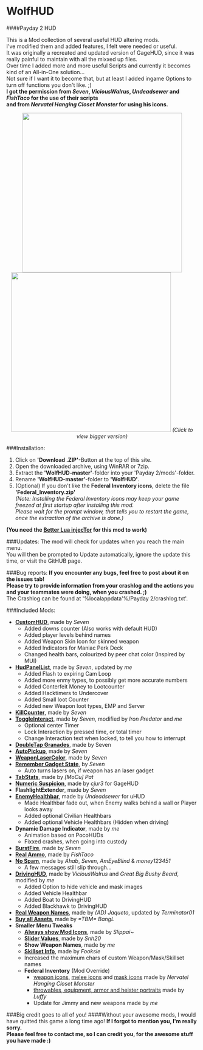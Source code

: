 # WolfHUD
####Payday 2 HUD
  
This is a Mod collection of several useful HUD altering mods.  
I've modified them and added features, I felt were needed or useful.  
It was originally a recreated and updated version of GageHUD, since it was really painful to maintain with all the mixxed up files.  
Over time I added more and more useful Scripts and currently it becomes kind of an All-in-One solution...  
Not sure if I want it to become that, but at least I added ingame Options to turn off functions you don't like. ;)  
__I got the permission from _Seven_, _ViciousWalrus_, _Undeadsewer_ and _FishTaco_ for the use of their scripts  
and from _Nervatel Hanging Closet Monster_ for using his icons.__

<p align="center">
  <img src="http://www.imghost.eu/images/2016/03/03/WolfHUD_1.jpg" width="420"/>
  <img src="http://www.imghost.eu/images/2016/03/03/WolfHUD_2.jpg" width="420"/>
  <i>(Click to view bigger version)</i>
</p>

###Installation:
1. Click on __'Download .ZIP'__-Button at the top of this site.
2. Open the downloaded archive, using WinRAR or 7zip.
3. Extract the __'WolfHUD-master'__-folder into your 'Payday 2/mods'-folder.
4. Rename __'WolfHUD-master'__-folder to __'WolfHUD'__. 
5. (Optional) If you don't like the __Federal Inventory icons__, delete the file __'Federal_Inventory.zip'__  
_(Note: Installing the Federal Inventory icons may keep your game freezed at first startup after installing this mod.  
Please wait for the prompt window, that tells you to restart the game, once the extraction of the archive is done.)_  
  
__(You need the [Better Lua injecTor](http://paydaymods.com/download/) for this mod to work)__  

###Updates:
The mod will check for updates when you reach the main menu.  
You will then be prompted to Update automatically, ignore the update this time, or visit the GitHUB page.  

###Bug reports:
__If you encounter any bugs, feel free to post about it on the issues tab!  
Please try to provide information from your crashlog and the actions you and your teammates were doing, when you crashed.  ;)__  
The Crashlog can be found at '%localappdata'%/Payday 2/crashlog.txt'.

###Included Mods:
- __[CustomHUD](https://bitbucket.org/pjal3urb/pd2-mods/src/)__, made by _Seven_
  - Added downs counter (Also works with default HUD)
  - Added player levels behind names
  - Added Weapon Skin Icon for skinned weapon
  - Added Indicators for Maniac Perk Deck
  - Changed health bars, colourized by peer chat color (Inspired by MUI)
- __[HudPanelList](https://bitbucket.org/pjal3urb/pd2-mods/src/)__, made by _Seven_, updated by _me_
  - Added Flash to expiring Cam Loop
  - Added more enmy types, to possibly get more accurate numbers
  - Added Conterfeit Money to Lootcounter
  - Added Hacktimers to Undercover
  - Added Small loot Counter
  - Added new Weapon loot types, EMP and Server
- __[KillCounter](https://bitbucket.org/pjal3urb/pd2-mods/src/)__, made by _Seven_
- __[ToggleInteract](https://bitbucket.org/pjal3urb/pd2-mods/src/)__, made by _Seven_, modified by _Iron Predator_ and _me_
  - Optional center Timer
  - Lock Interaction by pressed time, or total timer
  - Change Interaction text when locked, to tell you how to interrupt
- __[DoubleTap Granades](https://bitbucket.org/pjal3urb/pd2-mods/src/)__, made by Seven 
- __[AutoPickup](https://bitbucket.org/pjal3urb/pd2-mods/src/)__, made by _Seven_
- __[WeaponLaserColor](http://forums.lastbullet.net/mydownloads.php?action=view_down&did=13508)__, made by _Seven_
- __[Remember Gadget State](https://bitbucket.org/pjal3urb/pd2-mods/src/)__, by _Seven_
  - Auto turns lasers on, if weapon has an laser gadget
- __[TabStats](https://steamcommunity.com/app/218620/discussions/15/618463738399320805/)__, made by _[MoCu] Pat_
- __[Numeric Suspicion](https://github.com/cjur3/GageHud)__, made by _cjur3_ for GageHUD
- __FlashlightExtender__, made by _Seven_
- __[EnemyHealthbar](http://forums.lastbullet.net/mydownloads.php?action=view_down&did=15127)__, made by _Undeadsewer_ for uHUD
  - Made Healthbar fade out, when Enemy walks behind a wall or Player looks away
  - Added optional Civilian Healthbars
  - Added optional Vehicle Healthbars (Hidden when driving)
- __Dynamic Damage Indicator__, made by _me_
  - Animation based on PocoHUDs
  - Fixxed crashes, when going into custody
- __[BurstFire](https://bitbucket.org/pjal3urb/pd2-mods/src/)__, made by _Seven_
- __[Real Ammo](http://forums.lastbullet.net/mydownloads.php?action=view_down&did=15108)__, made by _FishTaco_
- __[No Spam](http://steamcommunity.com/app/218620/discussions/15/618457398976607330/)__, made by _Ahab_, _Seven_, _AmEyeBlind_ & _money123451_
  - A few messages still slip through...
- __[DrivingHUD](http://forums.lastbullet.net/mydownloads.php?action=view_down&did=12982)__, made by _ViciousWalrus_ and _Great Big Bushy Beard_, modified by _me_
  - Added Option to hide vehicle and mask images
  - Added Vehicle Healthbar
  - Added Boat to DrivingHUD
  - Added Blackhawk to DrivingHUD
- __[Real Weapon Names](http://forums.lastbullet.net/mydownloads.php?action=view_down&did=15433)__, made by _(AD) Jaqueto_, updated by _Terminator01_
- __[Buy all Assets](http://steamcommunity.com/app/218620/discussions/15/618458030689719683/)__, made by _=TBM= BangL_
- __Smaller Menu Tweaks__
  - __[Always show Mod Icons](http://forums.lastbullet.net/mydownloads.php?action=view_down&did=13975)__, made by _Slippai~_
  - __[Slider Values](http://forums.lastbullet.net/mydownloads.php?action=view_down&did=14800)__, made by _Snh20_
  - __Show Weapon Names__, made by _me_
  - __[Skillset Info](http://forums.lastbullet.net/mydownloads.php?action=view_down&did=15294)__, made by _Fooksie_
  - Increased the maximum chars of custom Weapon/Mask/Skillset names
  - __Federal Inventory__ (Mod Override)
    - [weapon icons](http://forums.lastbullet.net/mydownloads.php?action=view_down&did=14240), [melee icons]() and [mask icons](http://forums.lastbullet.net/mydownloads.php?action=view_down&did=13911) made by _Nervatel Hanging Closet Monster_
    - [throwables, equipment, armor and heister portraits](http://forums.lastbullet.net/mydownloads.php?action=view_down&did=13916) made by _Luffy_
    - Update for Jimmy and new weapons made by _me_

###Big credit goes to all of you!
####Without your awesome mods, I would have quitted this game a long time ago! 
__If I forgot to mention you, I'm really sorry.  
Please feel free to contact me, so I can credit you, for the awesome stuff you have made :)__
